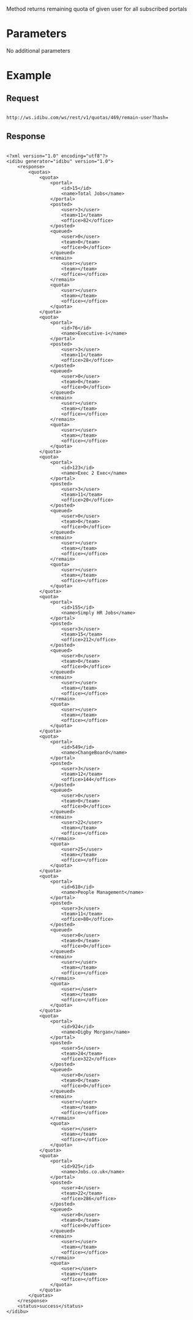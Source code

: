 <p>Method returns remaining quota of given user for all subscribed portals</p>
<h1>
	Parameters</h1>
<p>No additional parameters</p>
<h1>
	Example</h1>
<h2>
	Request</h2>
<pre>
<code>
http://ws.idibu.com/ws/rest/v1/quotas/469/remain-user?hash=<your hash>
</code></pre>
<h2>
	Response</h2>
<pre>
<code type="xml">
&lt;?xml version=&quot;1.0&quot; encoding=&quot;utf8&quot;?&gt;
&lt;idibu generator=&quot;idibu&quot; version=&quot;1.0&quot;&gt;
    &lt;response&gt;
        &lt;quotas&gt;
            &lt;quota&gt;
                &lt;portal&gt;
                    &lt;id&gt;15&lt;/id&gt;
                    &lt;name&gt;Total Jobs&lt;/name&gt;
                &lt;/portal&gt;
                &lt;posted&gt;
                    &lt;user&gt;3&lt;/user&gt;
                    &lt;team&gt;11&lt;/team&gt;
                    &lt;office&gt;82&lt;/office&gt;
                &lt;/posted&gt;
                &lt;queued&gt;
                    &lt;user&gt;0&lt;/user&gt;
                    &lt;team&gt;0&lt;/team&gt;
                    &lt;office&gt;0&lt;/office&gt;
                &lt;/queued&gt;
                &lt;remain&gt;
                    &lt;user&gt;&lt;/user&gt;
                    &lt;team&gt;&lt;/team&gt;
                    &lt;office&gt;&lt;/office&gt;
                &lt;/remain&gt;
                &lt;quota&gt;
                    &lt;user&gt;&lt;/user&gt;
                    &lt;team&gt;&lt;/team&gt;
                    &lt;office&gt;&lt;/office&gt;
                &lt;/quota&gt;
            &lt;/quota&gt;
            &lt;quota&gt;
                &lt;portal&gt;
                    &lt;id&gt;76&lt;/id&gt;
                    &lt;name&gt;Executive-i&lt;/name&gt;
                &lt;/portal&gt;
                &lt;posted&gt;
                    &lt;user&gt;3&lt;/user&gt;
                    &lt;team&gt;11&lt;/team&gt;
                    &lt;office&gt;28&lt;/office&gt;
                &lt;/posted&gt;
                &lt;queued&gt;
                    &lt;user&gt;0&lt;/user&gt;
                    &lt;team&gt;0&lt;/team&gt;
                    &lt;office&gt;0&lt;/office&gt;
                &lt;/queued&gt;
                &lt;remain&gt;
                    &lt;user&gt;&lt;/user&gt;
                    &lt;team&gt;&lt;/team&gt;
                    &lt;office&gt;&lt;/office&gt;
                &lt;/remain&gt;
                &lt;quota&gt;
                    &lt;user&gt;&lt;/user&gt;
                    &lt;team&gt;&lt;/team&gt;
                    &lt;office&gt;&lt;/office&gt;
                &lt;/quota&gt;
            &lt;/quota&gt;
            &lt;quota&gt;
                &lt;portal&gt;
                    &lt;id&gt;123&lt;/id&gt;
                    &lt;name&gt;Exec 2 Exec&lt;/name&gt;
                &lt;/portal&gt;
                &lt;posted&gt;
                    &lt;user&gt;3&lt;/user&gt;
                    &lt;team&gt;11&lt;/team&gt;
                    &lt;office&gt;20&lt;/office&gt;
                &lt;/posted&gt;
                &lt;queued&gt;
                    &lt;user&gt;0&lt;/user&gt;
                    &lt;team&gt;0&lt;/team&gt;
                    &lt;office&gt;0&lt;/office&gt;
                &lt;/queued&gt;
                &lt;remain&gt;
                    &lt;user&gt;&lt;/user&gt;
                    &lt;team&gt;&lt;/team&gt;
                    &lt;office&gt;&lt;/office&gt;
                &lt;/remain&gt;
                &lt;quota&gt;
                    &lt;user&gt;&lt;/user&gt;
                    &lt;team&gt;&lt;/team&gt;
                    &lt;office&gt;&lt;/office&gt;
                &lt;/quota&gt;
            &lt;/quota&gt;
            &lt;quota&gt;
                &lt;portal&gt;
                    &lt;id&gt;155&lt;/id&gt;
                    &lt;name&gt;Simply HR Jobs&lt;/name&gt;
                &lt;/portal&gt;
                &lt;posted&gt;
                    &lt;user&gt;3&lt;/user&gt;
                    &lt;team&gt;15&lt;/team&gt;
                    &lt;office&gt;212&lt;/office&gt;
                &lt;/posted&gt;
                &lt;queued&gt;
                    &lt;user&gt;0&lt;/user&gt;
                    &lt;team&gt;0&lt;/team&gt;
                    &lt;office&gt;0&lt;/office&gt;
                &lt;/queued&gt;
                &lt;remain&gt;
                    &lt;user&gt;&lt;/user&gt;
                    &lt;team&gt;&lt;/team&gt;
                    &lt;office&gt;&lt;/office&gt;
                &lt;/remain&gt;
                &lt;quota&gt;
                    &lt;user&gt;&lt;/user&gt;
                    &lt;team&gt;&lt;/team&gt;
                    &lt;office&gt;&lt;/office&gt;
                &lt;/quota&gt;
            &lt;/quota&gt;
            &lt;quota&gt;
                &lt;portal&gt;
                    &lt;id&gt;549&lt;/id&gt;
                    &lt;name&gt;ChangeBoard&lt;/name&gt;
                &lt;/portal&gt;
                &lt;posted&gt;
                    &lt;user&gt;3&lt;/user&gt;
                    &lt;team&gt;12&lt;/team&gt;
                    &lt;office&gt;144&lt;/office&gt;
                &lt;/posted&gt;
                &lt;queued&gt;
                    &lt;user&gt;0&lt;/user&gt;
                    &lt;team&gt;0&lt;/team&gt;
                    &lt;office&gt;0&lt;/office&gt;
                &lt;/queued&gt;
                &lt;remain&gt;
                    &lt;user&gt;22&lt;/user&gt;
                    &lt;team&gt;&lt;/team&gt;
                    &lt;office&gt;&lt;/office&gt;
                &lt;/remain&gt;
                &lt;quota&gt;
                    &lt;user&gt;25&lt;/user&gt;
                    &lt;team&gt;&lt;/team&gt;
                    &lt;office&gt;&lt;/office&gt;
                &lt;/quota&gt;
            &lt;/quota&gt;
            &lt;quota&gt;
                &lt;portal&gt;
                    &lt;id&gt;618&lt;/id&gt;
                    &lt;name&gt;People Management&lt;/name&gt;
                &lt;/portal&gt;
                &lt;posted&gt;
                    &lt;user&gt;3&lt;/user&gt;
                    &lt;team&gt;11&lt;/team&gt;
                    &lt;office&gt;80&lt;/office&gt;
                &lt;/posted&gt;
                &lt;queued&gt;
                    &lt;user&gt;0&lt;/user&gt;
                    &lt;team&gt;0&lt;/team&gt;
                    &lt;office&gt;0&lt;/office&gt;
                &lt;/queued&gt;
                &lt;remain&gt;
                    &lt;user&gt;&lt;/user&gt;
                    &lt;team&gt;&lt;/team&gt;
                    &lt;office&gt;&lt;/office&gt;
                &lt;/remain&gt;
                &lt;quota&gt;
                    &lt;user&gt;&lt;/user&gt;
                    &lt;team&gt;&lt;/team&gt;
                    &lt;office&gt;&lt;/office&gt;
                &lt;/quota&gt;
            &lt;/quota&gt;
            &lt;quota&gt;
                &lt;portal&gt;
                    &lt;id&gt;924&lt;/id&gt;
                    &lt;name&gt;Digby Morgan&lt;/name&gt;
                &lt;/portal&gt;
                &lt;posted&gt;
                    &lt;user&gt;5&lt;/user&gt;
                    &lt;team&gt;24&lt;/team&gt;
                    &lt;office&gt;322&lt;/office&gt;
                &lt;/posted&gt;
                &lt;queued&gt;
                    &lt;user&gt;0&lt;/user&gt;
                    &lt;team&gt;0&lt;/team&gt;
                    &lt;office&gt;0&lt;/office&gt;
                &lt;/queued&gt;
                &lt;remain&gt;
                    &lt;user&gt;&lt;/user&gt;
                    &lt;team&gt;&lt;/team&gt;
                    &lt;office&gt;&lt;/office&gt;
                &lt;/remain&gt;
                &lt;quota&gt;
                    &lt;user&gt;&lt;/user&gt;
                    &lt;team&gt;&lt;/team&gt;
                    &lt;office&gt;&lt;/office&gt;
                &lt;/quota&gt;
            &lt;/quota&gt;
            &lt;quota&gt;
                &lt;portal&gt;
                    &lt;id&gt;925&lt;/id&gt;
                    &lt;name&gt;Jobs.co.uk&lt;/name&gt;
                &lt;/portal&gt;
                &lt;posted&gt;
                    &lt;user&gt;4&lt;/user&gt;
                    &lt;team&gt;22&lt;/team&gt;
                    &lt;office&gt;286&lt;/office&gt;
                &lt;/posted&gt;
                &lt;queued&gt;
                    &lt;user&gt;0&lt;/user&gt;
                    &lt;team&gt;0&lt;/team&gt;
                    &lt;office&gt;0&lt;/office&gt;
                &lt;/queued&gt;
                &lt;remain&gt;
                    &lt;user&gt;&lt;/user&gt;
                    &lt;team&gt;&lt;/team&gt;
                    &lt;office&gt;&lt;/office&gt;
                &lt;/remain&gt;
                &lt;quota&gt;
                    &lt;user&gt;&lt;/user&gt;
                    &lt;team&gt;&lt;/team&gt;
                    &lt;office&gt;&lt;/office&gt;
                &lt;/quota&gt;
            &lt;/quota&gt;
        &lt;/quotas&gt;
    &lt;/response&gt;
    &lt;status&gt;success&lt;/status&gt;
&lt;/idibu&gt;
</code></pre>
